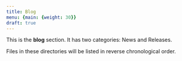 ```yaml
---
title: Blog
menu: {main: {weight: 30}}
draft: true
---
```


This is the **blog** section. It has two categories: News and Releases.

Files in these directories will be listed in reverse chronological order.
